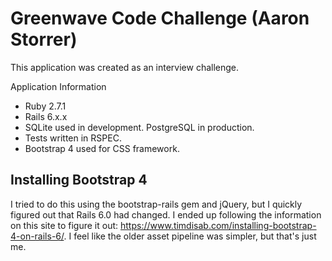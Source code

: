 # Greenwave Code Challenge (Aaron Storrer)

This application was created as an interview challenge.

Application Information

* Ruby 2.7.1
* Rails 6.x.x
* SQLite used in development. PostgreSQL in production.
* Tests written in RSPEC.
* Bootstrap 4 used for CSS framework.

## Installing Bootstrap 4
I tried to do this using the bootstrap-rails gem and jQuery, but I quickly figured out that Rails 6.0 had changed.
I ended up following the information on this site to figure it out: https://www.timdisab.com/installing-bootstrap-4-on-rails-6/. I feel like the older asset pipeline was simpler, but that's just me.
